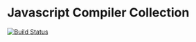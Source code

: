 # Javascript Compiler Collection

[![Build Status](https://travis-ci.org/ukutaht/jcc.svg?branch=master)](https://travis-ci.org/ukutaht/jcc)
